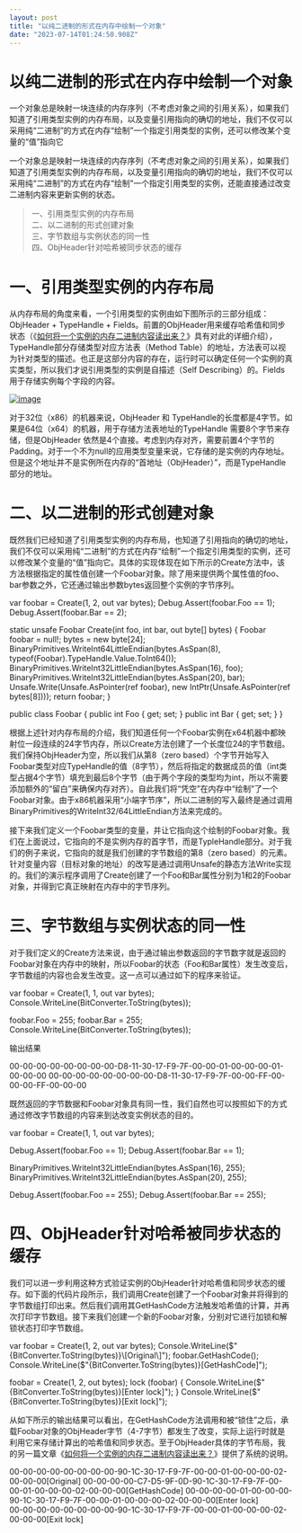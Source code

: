 ```yaml
---
layout: post
title: "以纯二进制的形式在内存中绘制一个对象"
date: "2023-07-14T01:24:50.908Z"
---
```

以纯二进制的形式在内存中绘制一个对象
==================

一个对象总是映射一块连续的内存序列（不考虑对象之间的引用关系），如果我们知道了引用类型实例的内存布局，以及变量引用指向的确切的地址，我们不仅可以采用纯“二进制”的方式在内存“绘制”一个指定引用类型的实例，还可以修改某个变量的“值”指向它

一个对象总是映射一块连续的内存序列（不考虑对象之间的引用关系），如果我们知道了引用类型实例的内存布局，以及变量引用指向的确切的地址，我们不仅可以采用纯“二进制”的方式在内存“绘制”一个指定引用类型的实例，还能直接通过改变二进制内容来更新实例的状态。

> 一、引用类型实例的内存布局  
> 二、以二进制的形式创建对象  
> 三、字节数组与实例状态的同一性  
> 四、ObjHeader针对哈希被同步状态的缓存

一、引用类型实例的内存布局
=============

从内存布局的角度来看，一个引用类型的实例由如下图所示的三部分组成：ObjHeader + TypeHandle + Fields。前置的ObjHeader用来缓存哈希值和同步状态（《[如何将一个实例的内存二进制内容读出来？](https://www.cnblogs.com/artech/p/17456172.html)》具有对此的详细介绍），TypeHandle部分存储类型对应方法表（Method Table）的地址，方法表可以视为针对类型的描述。也正是这部分内容的存在，运行时可以确定任何一个实例的真实类型，所以我们才说引用类型的实例是自描述（Self Describing）的。Fields用于存储实例每个字段的内容。

[![image](https://img2023.cnblogs.com/blog/19327/202307/19327-20230713152311104-1006002842.png "image")](https://img2023.cnblogs.com/blog/19327/202307/19327-20230713152310610-231147652.png)

对于32位（x86）的机器来说，ObjHeader 和 TypeHandle的长度都是4字节。如果是64位（x64）的机器，用于存储方法表地址的TypeHandle 需要8个字节来存储，但是ObjHeader 依然是4个直接。考虑到内存对齐，需要前置4个字节的Padding。对于一个不为null的应用类型变量来说，它存储的是实例的内存地址。但是这个地址并不是实例所在内存的“首地址（ObjHeader）”，而是TypeHandle部分的地址。

二、以二进制的形式创建对象
=============

既然我们已经知道了引用类型实例的内存布局，也知道了引用指向的确切的地址，我们不仅可以采用纯“二进制”的方式在内存“绘制”一个指定引用类型的实例，还可以修改某个变量的“值”指向它。具体的实现体现在如下所示的Create方法中，该方法根据指定的属性值创建一个Foobar对象。除了用来提供两个属性值的foo、bar参数之外，它还通过输出参数bytes返回整个实例的字节序列。

var foobar = Create(1, 2, out var bytes);
Debug.Assert(foobar.Foo == 1);
Debug.Assert(foobar.Bar == 2);

static unsafe Foobar Create(int foo, int bar, out byte\[\] bytes)
{
    Foobar foobar = null!;
    bytes = new byte\[24\];
    BinaryPrimitives.WriteInt64LittleEndian(bytes.AsSpan(8), typeof(Foobar).TypeHandle.Value.ToInt64());
    BinaryPrimitives.WriteInt32LittleEndian(bytes.AsSpan(16), foo);
    BinaryPrimitives.WriteInt32LittleEndian(bytes.AsSpan(20), bar);
    Unsafe.Write(Unsafe.AsPointer(ref foobar), new IntPtr(Unsafe.AsPointer(ref bytes\[8\])));
    return foobar;
}

public class Foobar
{
    public int Foo { get; set; }
    public int Bar { get; set; }
}

根据上述针对内存布局的介绍，我们知道任何一个Foobar实例在x64机器中都映射位一段连续的24字节内存，所以Create方法创建了一个长度位24的字节数组。我们保持ObjHeader为空，所以我们从第8（zero based）个字节开始写入Foobar类型对应TypeHandle的值（8字节），然后将指定的数据成员的值（int类型占据4个字节）填充到最后8个字节（由于两个字段的类型均为int，所以不需要添加额外的“留白”来确保内存对齐）。自此我们将“凭空”在内存中“绘制”了一个Foobar对象。由于x86机器采用“小端字节序”，所以二进制的写入最终是通过调用BinaryPrimitives的WriteInt32/64LittleEndian方法来完成的。

接下来我们定义一个Foobar类型的变量，并让它指向这个绘制的Foobar对象。我们在上面说过，它指向的不是实例内存的首字节，而是TypleHandle部分。对于我们的例子来说，它指向的就是我们创建的字节数组的第8（zero based）的元素。针对变量内容（目标对象的地址）的改写是通过调用Unsafe的静态方法Write实现的。我们的演示程序调用了Create创建了一个Foo和Bar属性分别为1和2的Foobar对象，并得到它真正映射在内存中的字节序列。

三、字节数组与实例状态的同一性
===============

对于我们定义的Create方法来说，由于通过输出参数返回的字节数字就是返回的Foobar对象在内存中的映射，所以Foobar的状态（Foo和Bar属性）发生改变后，字节数组的内容也会发生改变。这一点可以通过如下的程序来验证。

var foobar = Create(1, 1, out var bytes);
Console.WriteLine(BitConverter.ToString(bytes));

foobar.Foo = 255;
foobar.Bar = 255;
Console.WriteLine(BitConverter.ToString(bytes));

输出结果

00-00-00-00-00-00-00-00-D8-11-30-17-F9-7F-00-00-01-00-00-00-01-00-00-00
00-00-00-00-00-00-00-00-D8-11-30-17-F9-7F-00-00-FF-00-00-00-FF-00-00-00

既然返回的字节数据和Foobar对象具有同一性，我们自然也可以按照如下的方式通过修改字节数组的内容来到达改变实例状态的目的。

var foobar = Create(1, 1, out var bytes);

Debug.Assert(foobar.Foo == 1);
Debug.Assert(foobar.Bar == 1);

BinaryPrimitives.WriteInt32LittleEndian(bytes.AsSpan(16), 255);
BinaryPrimitives.WriteInt32LittleEndian(bytes.AsSpan(20), 255);

Debug.Assert(foobar.Foo == 255);
Debug.Assert(foobar.Bar == 255);

四、ObjHeader针对哈希被同步状态的缓存
=======================

我们可以进一步利用这种方式验证实例的ObjHeader针对哈希值和同步状态的缓存。如下面的代码片段所示，我们调用Create创建了一个Foobar对象并将得到的字节数组打印出来。然后我们调用其GetHashCode方法触发哈希值的计算，并再次打印字节数组。接下来我们创建一个新的Foobar对象，分别对它进行加锁和解锁状态打印字节数组。

var foobar = Create(1, 2, out var bytes);
Console.WriteLine($"{BitConverter.ToString(bytes)}\[Original\]");
foobar.GetHashCode();
Console.WriteLine($"{BitConverter.ToString(bytes)}\[GetHashCode\]");

foobar = Create(1, 2, out bytes);
lock (foobar)
{
    Console.WriteLine($"{BitConverter.ToString(bytes)}\[Enter lock\]");
}
Console.WriteLine($"{BitConverter.ToString(bytes)}\[Exit lock\]");

从如下所示的输出结果可以看出，在GetHashCode方法调用和被“锁住”之后，承载Foobar对象的ObjHeader字节（4-7字节）都发生了改变，实际上运行时就是利用它来存储计算出的哈希值和同步状态。至于ObjHeader具体的字节布局，我的另一篇文章《[如何将一个实例的内存二进制内容读出来？](https://www.cnblogs.com/artech/p/17456172.html)》提供了系统的说明。

00-00-00-00-00-00-00-00-90-1C-30-17-F9-7F-00-00-01-00-00-00-02-00-00-00\[Original\]
00-00-00-00-C7-D5-9F-0D\-90-1C-30-17-F9-7F-00-00-01-00-00-00-02-00-00-00\[GetHashCode\]
00-00-00-00-01-00-00-00\-90-1C-30-17-F9-7F-00-00-01-00-00-00-02-00-00-00\[Enter lock\]  
00-00-00-00-00-00-00-00-90-1C-30-17-F9-7F-00-00-01-00-00-00-02-00-00-00\[Exit lock\]